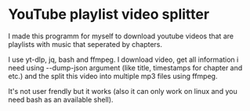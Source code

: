 # YouTube playlist video splitter

I made this programm for myself to download youtube videos that are playlists with music that seperated by chapters.

I use yt-dlp, jq, bash and ffmpeg. I download video, get all information i need using --dump-json argument (like title, timestamps for chapter and etc.) and the split this video into multiple mp3 files using ffmpeg.

It's not user frendly but it works (also it can only work on linux and you need bash as an available shell).
